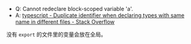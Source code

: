 - Q: Cannot redeclare block-scoped variable 'a'.
- A: [typescript - Duplicate identifier when declaring types with same name in different files - Stack Overflow](https://stackoverflow.com/questions/60271921/duplicate-identifier-when-declaring-types-with-same-name-in-different-files)

没有 `export` 的文件里的变量会放在全局。
